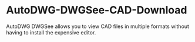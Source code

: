 # AutoDWG-DWGSee-CAD-Download
AutoDWG DWGSee allows you to view CAD files in multiple formats without having to install the expensive editor.
